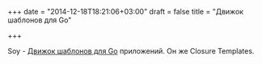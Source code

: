 +++
date = "2014-12-18T18:21:06+03:00"
draft = false
title = "Движок шаблонов для Go"

+++

<p>Soy - <a href="http://blog.gopheracademy.com/advent-2014/soy-programmable-templates/">Движок шаблонов для Go</a> приложений. Он же&nbsp;Closure Templates.</p>


